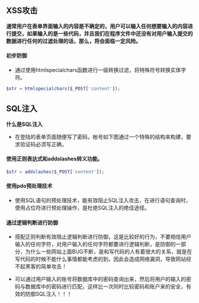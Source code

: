 ## XSS攻击
**通常用户在表单界面输入的内容是不确定的，用户可以输入任何想要输入的内容进行提交，如果输入的是一些代码，并且我们在程序文件中还没有对用户输入提交的数据进行任何的过滤处理的话，那么，将会面临一定风险。**

#### 初步防御
* 通过使用htmlspecialchars函数进行一级转换过滤，将特殊符号转换实体字符。
```php
$str = htmlspecialchars($_POST['content']);
```


## SQL注入
**什么是SQL注入**
* 在登陆的表单页面随便写了密码，帐号如下图通过一个特殊的结构来构建，要求验证码必须写正确，

#### 使用正则表达式和addslashes转义功能。
```php
$str = addslashes($_POST['content']);
```

#### 使用pdo预处理技术
* 使用SQL语句的预处理技术，能有效阻止SQL注入攻击，在进行语句查询时，使用占位符进行预处理操作，是杜绝SQL注入的绝佳途径。

#### 通过逻辑判断进行防御
* 搭配正则判断有效阻止逻辑判断进行防御，这是比较好的行为，不要相信用户输入的任何字符，对用户输入的任何字符都要进行逻辑判断，是防御的一部分，为什么一些网站上面BUG不断，是和写代码的人有着很大的关系，就是在写代码的时候不能什么事情都能考虑的到，因此会造成网络漏洞，导致网站经不起黑客的简单攻击！

* 可以通过用户输入的账号将数据库中的密码查询出来，然后将用户的输入的密码与数据库中的密码进行匹配，这样比一次同时比较密码和账户来的安全，有效的防御SQL注入！！！
